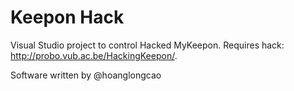 # Keepon Hack

Visual Studio project to control Hacked MyKeepon. Requires hack: http://probo.vub.ac.be/HackingKeepon/.

Software written by @hoanglongcao
